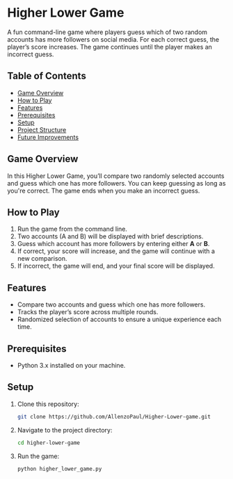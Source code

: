 # Higher Lower Game

A fun command-line game where players guess which of two random accounts has more followers on social media. For each correct guess, the player’s score increases. The game continues until the player makes an incorrect guess.

## Table of Contents

- [Game Overview](#game-overview)
- [How to Play](#how-to-play)
- [Features](#features)
- [Prerequisites](#prerequisites)
- [Setup](#setup)
- [Project Structure](#project-structure)
- [Future Improvements](#future-improvements)

## Game Overview

In this Higher Lower Game, you’ll compare two randomly selected accounts and guess which one has more followers. You can keep guessing as long as you're correct. The game ends when you make an incorrect guess.

## How to Play

1. Run the game from the command line.
2. Two accounts (A and B) will be displayed with brief descriptions.
3. Guess which account has more followers by entering either **A** or **B**.
4. If correct, your score will increase, and the game will continue with a new comparison.
5. If incorrect, the game will end, and your final score will be displayed.

## Features

- Compare two accounts and guess which one has more followers.
- Tracks the player’s score across multiple rounds.
- Randomized selection of accounts to ensure a unique experience each time.

## Prerequisites

- Python 3.x installed on your machine.

## Setup

1. Clone this repository:
   ```bash
   git clone https://github.com/AllenzoPaul/Higher-Lower-game.git

2. Navigate to the project directory:
    ```bash 
    cd higher-lower-game

3. Run the game:
    ```bash 
    python higher_lower_game.py
    

